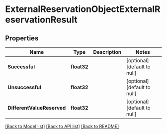 # ExternalReservationObjectExternalReservationResult

## Properties
Name | Type | Description | Notes
------------ | ------------- | ------------- | -------------
**Successful** | **float32** |  | [optional] [default to null]
**Unsuccessful** | **float32** |  | [optional] [default to null]
**DifferentValueReserved** | **float32** |  | [optional] [default to null]

[[Back to Model list]](../README.md#documentation-for-models) [[Back to API list]](../README.md#documentation-for-api-endpoints) [[Back to README]](../README.md)


